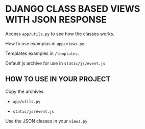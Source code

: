 # DJANGO CLASS BASED VIEWS WITH JSON RESPONSE

Access ``app/utils.py`` to see how the classes works. 

How to use examplas in ``app/views.py``.

Templates examples in ``/templates``.

Default js archive for use in ``static/js/event.js``

## HOW TO USE IN YOUR PROJECT
 Copy the archives
  - ``app/utils.py``

  - ``static/js/event.js``

Use the JSON classes in your ``views.py``
